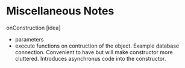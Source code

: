 
# Miscellaneous Notes

onConstruction  [idea]
 * parameters
 * execute functions on contruction of the
   object. Example database connection.
   Convenient to have but will make constructor more
   cluttered. Introduces asynchronus code into the constructor.
